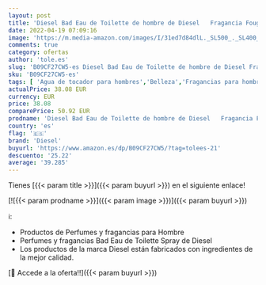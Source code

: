 ```yaml
---
layout: post
title: 'Diesel Bad Eau de Toilette de hombre de Diesel   Fragancia Fougère acuática  100 ml vaporizador - kilograms'
date: 2022-04-19 07:09:16
image: 'https://m.media-amazon.com/images/I/31ed7d84dlL._SL500_._SL400_.jpg'
comments: true
category: ofertas
author: 'tole.es'
slug: 'B09CF27CW5-es Diesel Bad Eau de Toilette de hombre de Diesel Fragancia...'
sku: 'B09CF27CW5-es'
tags: [ 'Agua de tocador para hombres','Belleza','Fragancias para hombres','Perfumes y fragancias','de','diesel','eau','toilette','🇪🇸', ]
actualPrice: 38.08 EUR
currency: EUR
price: 38.08
comparePrice: 50.92 EUR
prodname: 'Diesel Bad Eau de Toilette de hombre de Diesel   Fragancia Fougère acuática  100 ml vaporizador - kilograms'
country: 'es'
flag: '🇪🇸'
brand: 'Diesel'
buyurl: 'https://www.amazon.es/dp/B09CF27CW5/?tag=tolees-21'
descuento: '25.22'
average: '39.285'
---
```


Tienes [{{< param title >}}]({{< param buyurl >}}) en el siguiente enlace!

[![{{< param prodname >}}]({{< param image >}})]({{< param buyurl >}})

ℹ️:

- Productos de Perfumes y fragancias para Hombre
- Perfumes y fragancias Bad Eau de Toilette Spray de Diesel
- Los productos de la marca Diesel están fabricados con ingredientes de la mejor calidad.

[🛒 Accede a la oferta!!]({{< param buyurl >}})
